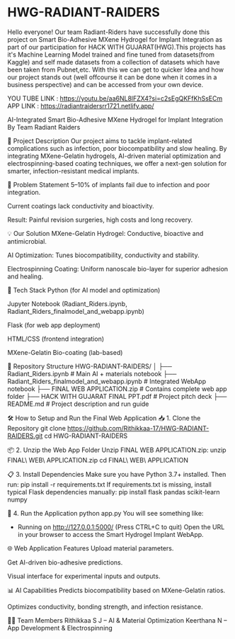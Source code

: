 # HWG-RADIANT-RAIDERS
Hello everyone! Our team Radiant-Riders have successfully done this project on Smart Bio-Adhesive MXene Hydrogel for Implant Integration as part of our participation for HACK WITH GUJARAT(HWG).This projects has it's Machine Learning Model trained and fine tuned from datasets(from Kaggle) and self made datasets from a collection of datasets which have been taken from Pubnet,etc. With this we can get to quicker Idea and how our project stands out (well offcourse it can be done when it comes in a business perspective) and can be accessed from your own device.

YOU TUBE LINK : https://youtu.be/aa6NL8lFZX4?si=c2sEgQKFfKhSsECm
APP LINK : https://radiantraidersrr1721.netlify.app/

AI-Integrated Smart Bio-Adhesive MXene Hydrogel for Implant Integration
By Team Radiant Raiders

🚀 Project Description
Our project aims to tackle implant-related complications such as infection, poor biocompatibility and slow healing. By integrating MXene-Gelatin hydrogels, AI-driven material optimization and electrospinning-based coating techniques, we offer a next-gen solution for smarter, infection-resistant medical implants.

🏥 Problem Statement
5–10% of implants fail due to infection and poor integration.

Current coatings lack conductivity and bioactivity.

Result: Painful revision surgeries, high costs and long recovery.

💡 Our Solution
MXene-Gelatin Hydrogel: Conductive, bioactive and antimicrobial.

AI Optimization: Tunes biocompatibility, conductivity and stability.

Electrospinning Coating: Uniform nanoscale bio-layer for superior adhesion and healing.

🧰 Tech Stack
Python (for AI model and optimization)

Jupyter Notebook (Radiant_Riders.ipynb, Radiant_Riders_finalmodel_and_webapp.ipynb)

Flask (for web app deployment)

HTML/CSS (frontend integration)

MXene-Gelatin Bio-coating (lab-based)

📂 Repository Structure
HWG-RADIANT-RAIDERS/
│
├── Radiant_Riders.ipynb                      # Main AI + materials notebook
├── Radiant_Riders_finalmodel_and_webapp.ipynb # Integrated WebApp notebook
├── FINAL WEB APPLICATION.zip                 # Contains complete web app folder
├── HACK WITH GUJARAT FINAL PPT.pdf           # Project pitch deck
├── README.md                                 # Project description and run guide

🛠 How to Setup and Run the Final Web Application
📥 1. Clone the Repository
git clone https://github.com/Rithikkaa-17/HWG-RADIANT-RAIDERS.git
cd HWG-RADIANT-RAIDERS

📦 2. Unzip the Web App Folder
Unzip FINAL WEB APPLICATION.zip:
unzip FINAL\ WEB\ APPLICATION.zip
cd FINAL\ WEB\ APPLICATION

📋 3. Install Dependencies
Make sure you have Python 3.7+ installed. Then run:
pip install -r requirements.txt
If requirements.txt is missing, install typical Flask dependencies manually:
pip install flask pandas scikit-learn numpy

🧪 4. Run the Application
python app.py
You will see something like:
 * Running on http://127.0.0.1:5000/ (Press CTRL+C to quit)
Open the URL in your browser to access the Smart Hydrogel Implant WebApp.

🌐 Web Application Features
Upload material parameters.

Get AI-driven bio-adhesive predictions.

Visual interface for experimental inputs and outputs.

📊 AI Capabilities
Predicts biocompatibility based on MXene-Gelatin ratios.

Optimizes conductivity, bonding strength, and infection resistance.

👩‍🔬 Team Members
Rithikkaa S J – AI & Material Optimization
Keerthana N – App Development & Electrospinning

